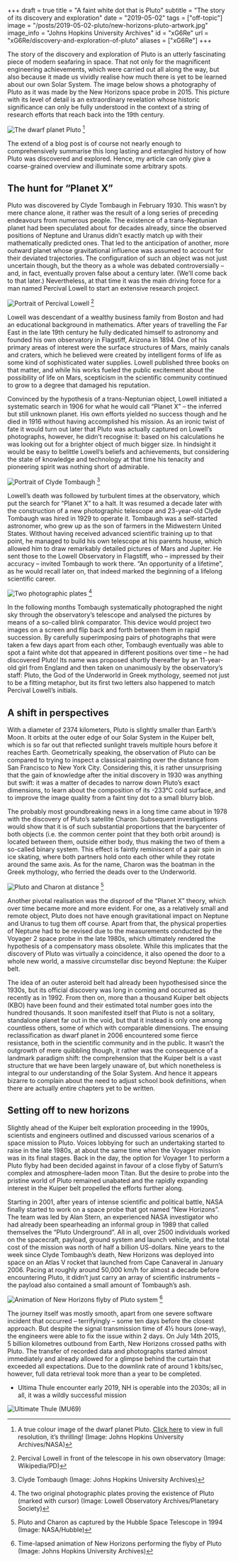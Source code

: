+++
draft = true
title = "A faint white dot that is Pluto"
subtitle = "The story of its discovery and exploration"
date = "2019-05-02"
tags = ["off-topic"]
image = "/posts/2019-05-02-pluto/new-horizons-pluto-artwork.jpg"
image_info = "Johns Hopkins University Archives"
id = "xG6Re"
url = "xG6Re/discovery-and-exploration-of-pluto"
aliases = ["xG6Re"]
+++

The story of the discovery and exploration of Pluto is an utterly fascinating piece of modern seafaring in space. That not only for the magnificent engineering achievements, which were carried out all along the way, but also because it made us vividly realise how much there is yet to be learned about our own Solar System. The image below shows a photography of Pluto as it was made by the New Horizons space probe in 2015. This picture with its level of detail is an extraordinary revelation whose historic significance can only be fully understood in the context of a string of research efforts that reach back into the 19th century.

![The dwarf planet Pluto](/posts/2019-05-02-pluto/pluto.jpg)
[^1]

The extend of a blog post is of course not nearly enough to comprehensively summarise this long lasting and entangled history of how Pluto was discovered and explored. Hence, my article can only give a coarse-grained overview and illuminate some arbitrary spots.

## The hunt for “Planet X”

Pluto was discovered by Clyde Tombaugh in February 1930. This wasn’t by mere chance alone, it rather was the result of a long series of preceding endeavours from numerous people. The existence of a trans-Neptunian planet had been speculated about for decades already, since the observed positions of Neptune and Uranus didn’t exactly match up with their mathematically predicted ones. That led to the anticipation of another, more outward planet whose gravitational influence was assumed to account for their deviated trajectories. The configuration of such an object was not just uncertain though, but the theory as a whole was debated controversially – and, in fact, eventually proven false about a century later. (We’ll come back to that later.) Nevertheless, at that time it was the main driving force for a man named Percival Lowell to start an extensive research project.

![Portrait of Percival Lowell](/posts/2019-05-02-pluto/percival-lowell.jpg)
[^2]

Lowell was descendant of a wealthy business family from Boston and had an educational background in mathematics. After years of travelling the Far East in the late 19th century he fully dedicated himself to astronomy and founded his own observatory in Flagstiff, Arizona in 1894. One of his primary areas of interest were the surface structures of Mars, mainly canals and craters, which he believed were created by intelligent forms of life as some kind of sophisticated water supplies. Lowell published three books on that matter, and while his works fueled the public excitement about the possibility of life on Mars, scepticism in the scientific community continued to grow to a degree that damaged his reputation.

Convinced by the hypothesis of a trans-Neptunian object, Lowell initiated a systematic search in 1906 for what he would call “Planet X” – the inferred but still unknown planet. His own efforts yielded no success though and he died in 1916 without having accomplished his mission. As an ironic twist of fate it would turn out later that Pluto was actually captured on Lowell’s photographs, however, he didn’t recognise it: based on his calculations he was looking out for a brighter object of much bigger size. In hindsight it would be easy to belittle Lowell’s beliefs and achievements, but considering the state of knowledge and technology at that time his tenacity and pioneering spirit was nothing short of admirable.

![Portrait of Clyde Tombaugh](/posts/2019-05-02-pluto/clyde-tombaugh.jpg)
[^3]

Lowell’s death was followed by turbulent times at the observatory, which put the search for “Planet X” to a halt. It was resumed a decade later with the construction of a new photographic telescope and 23-year-old Clyde Tombaugh was hired in 1929 to operate it. Tombaugh was a self-started astronomer, who grew up as the son of farmers in the Midwestern United States. Without having received advanced scientific training up to that point, he managed to build his own telescope at his parents house, which allowed him to draw remarkably detailed pictures of Mars and Jupiter. He sent those to the Lowell Observatory in Flagstiff, who – impressed by their accuracy – invited Tombaugh to work there. “An opportunity of a lifetime”, as he would recall later on, that indeed marked the beginning of a lifelong scientific career.

![Two photographic plates](/posts/2019-05-02-pluto/pluto-discovery-plates.jpg)
[^4]

In the following months Tombaugh systematically photographed the night sky through the observatory’s telescope and analysed the pictures by means of a so-called blink comparator. This device would project two images on a screen and flip back and forth between them in rapid succession. By carefully superimposing pairs of photographs that were taken a few days apart from each other, Tombaugh eventually was able to spot a faint white dot that appeared in different positions over time – he had discovered Pluto! Its name was proposed shortly thereafter by an 11-year-old girl from England and then taken on unanimously by the observatory’s staff: Pluto, the God of the Underworld in Greek mythology, seemed not just to be a fitting metaphor, but its first two letters also happened to match Percival Lowell’s initials.

## A shift in perspectives

With a diameter of 2374 kilometers, Pluto is slightly smaller than Earth’s Moon. It orbits at the outer edge of our Solar System in the Kuiper belt, which is so far out that reflected sunlight travels multiple hours before it reaches Earth. Geometrically speaking, the observation of Pluto can be compared to trying to inspect a classical painting over the distance from San Francisco to New York City. Considering this, it is rather unsurprising that the gain of knowledge after the initial discovery in 1930 was anything but swift: it was a matter of decades to narrow down Pluto’s exact dimensions, to learn about the composition of its -233°C cold surface, and to improve the image quality from a faint tiny dot to a small blurry blob.

The probably most groundbreaking news in a long time came about in 1978 with the discovery of Pluto’s satellite Charon. Subsequent investigations would show that it is of such substantial proportions that the barycenter of both objects (i.e. the common center point that they both orbit around) is located between them, outside either body, thus making the two of them a so-called binary system. This effect is faintly reminiscent of a pair spin in ice skating, where both partners hold onto each other while they rotate around the same axis. As for the name, Charon was the boatman in the Greek mythology, who ferried the deads over to the Underworld.

![Pluto and Charon at distance](/posts/2019-05-02-pluto/pluto-charon-hubble.jpg)
[^5]

Another pivotal realisation was the disproof of the “Planet X” theory, which over time became more and more evident. For one, as a relatively small and remote object, Pluto does not have enough gravitational impact on Neptune and Uranus to tug them off course. Apart from that, the physical properties of Neptune had to be revised due to the measurements conducted by the Voyager 2 space probe in the late 1980s, which ultimately rendered the hypothesis of a compensatory mass obsolete. While this implicates that the discovery of Pluto was virtually a coincidence, it also opened the door to a whole new world, a massive circumstellar disc beyond Neptune: the Kuiper belt.

The idea of an outer asteroid belt had already been hypothesised since the 1930s, but its official discovery was long in coming and occurred as recently as in 1992. From then on, more than a thousand Kuiper belt objects (KBO) have been found and their estimated total number goes into the hundred thousands. It soon manifested itself that Pluto is not a solitary, standalone planet far out in the void, but that it instead is only one among countless others, some of which with comparable dimensions. The ensuing reclassification as dwarf planet in 2006 encountered some fierce resistance, both in the scientific community and in the public. It wasn’t the outgrowth of mere quibbling though, it rather was the consequence of a landmark paradigm shift: the comprehension that the Kuiper belt is a vast structure that we have been largely unaware of, but which nonetheless is integral to our understanding of the Solar System. And hence it appears bizarre to complain about the need to adjust school book definitions, when there are actually entire chapters yet to be written.

## Setting off to new horizons

Slightly ahead of the Kuiper belt exploration proceeding in the 1990s, scientists and engineers outlined and discussed various scenarios of a space mission to Pluto. Voices lobbying for such an undertaking started to raise in the late 1980s, at about the same time when the Voyager mission was in its final stages. Back in the day, the option for Voyager 1 to perform a Pluto flyby had been decided against in favour of a close flyby of Saturn’s complex and atmosphere-laden moon Titan. But the desire to probe into the pristine world of Pluto remained unabated and the rapidly expanding interest in the Kuiper belt propelled the efforts further along.

Starting in 2001, after years of intense scientific and political battle, NASA finally started to work on a space probe that got named “New Horizons”. The team was led by Alan Stern, an experienced NASA investigator who had already been spearheading an informal group in 1989 that called themselves the “Pluto Underground”. All in all, over 2500 individuals worked on the spacecraft, payload, ground system and launch vehicle, and the total cost of the mission was north of half a billion US-dollars. Nine years to the week since Clyde Tombaugh’s death, New Horizons was deployed into space on an Atlas V rocket that launched from Cape Canaveral in January 2006. Pacing at roughly around 50,000 km/h for almost a decade before encountering Pluto, it didn’t just carry an array of scientific instruments – the payload also contained a small amount of Tombaugh’s ash.

![Animation of New Horizons flyby of Pluto system](/posts/2019-05-02-pluto/new-horizons-pluto-flyby.gif)
[^6]

The journey itself was mostly smooth, apart from one severe software incident that occurred – terrifyingly – some ten days before the closest approach. But despite the signal transmission time of 4½ hours (one-way), the engineers were able to fix the issue within 2 days. On July 14th 2015, 5 billion kilometres outbound from Earth, New Horizons crossed paths with Pluto. The transfer of recorded data and photographs started almost immediately and already allowed for a glimpse behind the curtain that exceeded all expectations. Due to the downlink rate of around 1 kbits/sec, however, full data retrieval took more than a year to be completed.

- Ultima Thule encounter early 2019, NH is operable into the 2030s; all in all, it was a wildly successful mission

![Ultimate Thule (MU69)]()


[^1]: A true colour image of the dwarf planet Pluto. [Click here](https://solarsystem.nasa.gov/resources/933/true-colors-of-pluto/) to view in full resolution, it’s thrilling! (Image: Johns Hopkins University Archives/NASA)

[^2]: Percival Lowell in front of the telescope in his own observatory (Image: Wikipedia/PD)

[^3]: Clyde Tombaugh (Image: Johns Hopkins University Archives)

[^4]: The two original photographic plates proving the existence of Pluto (marked with cursor) (Image: Lowell Observatory Archives/Planetary Society)

[^5]: Pluto and Charon as captured by the Hubble Space Telescope in 1994 (Image: NASA/Hubble)

[^6]: Time-lapsed animation of New Horizons performing the flyby of Pluto (Image: Johns Hopkins University Archives)
